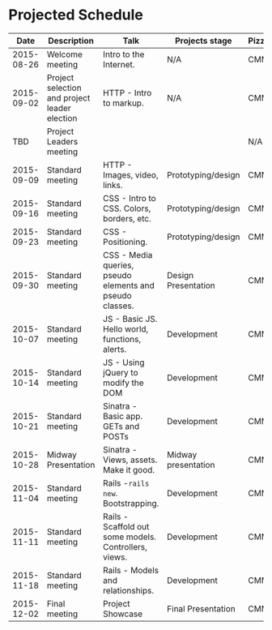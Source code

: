 # Projected Schedule

| Date | Description | Talk | Projects stage | Pizza |
|------|-------------|------|----------------|-------|
| 2015-08-26 | Welcome meeting | Intro to the Internet. | N/A | CMM |
| 2015-09-02 | Project selection and project leader election | HTTP - Intro to markup. | N/A | CMM |
| TBD | Project Leaders meeting |  |  | N/A |
| 2015-09-09 | Standard meeting | HTTP - Images, video, links. | Prototyping/design | CMM |
| 2015-09-16 | Standard meeting | CSS - Intro to CSS. Colors, borders, etc. | Prototyping/design | CMM |
| 2015-09-23 | Standard meeting | CSS - Positioning. | Prototyping/design | CMM |
| 2015-09-30 | Standard meeting | CSS - Media queries, pseudo elements and pseudo classes. | Design Presentation | CMM |
| 2015-10-07 | Standard meeting | JS - Basic JS. Hello world, functions, alerts. | Development | CMM |
| 2015-10-14 | Standard meeting | JS - Using jQuery to modify the DOM | Development | CMM |
| 2015-10-21 | Standard meeting | Sinatra - Basic app. GETs and POSTs | Development | CMM |
| 2015-10-28 | Midway Presentation | Sinatra - Views, assets. Make it good. | Midway presentation | CMM |
| 2015-11-04 | Standard meeting | Rails -`rails new`. Bootstrapping. | Development | CMM |
| 2015-11-11 | Standard meeting | Rails - Scaffold out some models. Controllers, views. | Development | CMM |
| 2015-11-18 | Standard meeting | Rails - Models and relationships. | Development | CMM |
| 2015-12-02 | Final meeting | Project Showcase | Final Presentation | CMM |
